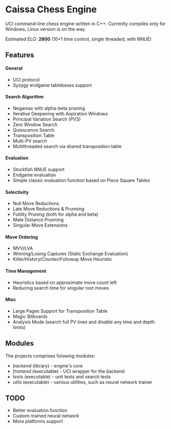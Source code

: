 # Caissa Chess Engine
UCI command-line chess engine written in C++. Currently compiles only for Windows, Linux version is on the way.

Estimated ELO: **2800** (10+1 time control, single threaded, with NNUE)

## Features

#### General
* UCI protocol
* Syzygy endgame tablebases support

#### Search Algorithm
* Negamax with alpha-beta pruning
* Iterative Deepening with Aspiration Windows
* Principal Variation Search (PVS)
* Zero Window Search
* Quiescence Search
* Transposition Table
* Multi-PV search
* Multithreaded search via shared transposition table

#### Evaluation
* Stockfish NNUE support
* Endgame evaluation
* Simple classic evaluation function based on Piece Square Tables

#### Selectivity
* Null Move Reductions
* Late Move Reductions & Prunning
* Futility Pruning (both for alpha and beta)
* Mate Distance Prunning
* Singular Move Extensions

#### Move Ordering
* MVV/LVA
* Winning/Losing Captures (Static Exchange Evaluation)
* Killer/History/Counter/Followup Move Heuristic

#### Time Management
* Heuristics based on approximate move count left
* Reducing search time for singular root moves


#### Misc
* Large Pages Support for Transposition Table
* Magic Bitboards
* Analysis Mode (search full PV lines and disable any time and depth limits)


## Modules

The projects comprises folowing modules:
  * _backend_ (library) - engine's core
  * _frontend_ (executable) - UCI wrapper for the backend
  * _tests_ (executable) - unit tests and search tests
  * _utils_ (executable) - various utilities, such as neural network trainer
  
## TODO

  * Better evaluation function
  * Custom-trained neural network
  * More platforms support
